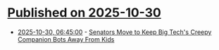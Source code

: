 # [Published on 2025-10-30](index.md)

* [2025-10-30, 06:45:00](https://soylentnews.org/article.pl?sid=25/10/29/1326223&from=rss) - [Senators Move to Keep Big Tech's Creepy Companion Bots Away From Kids](https://soylentnews.org/article.pl?sid=25/10/29/1326223&from=rss)
